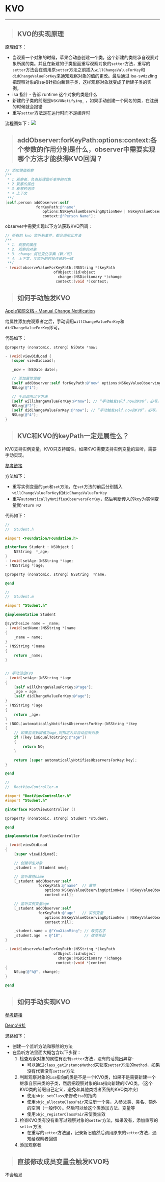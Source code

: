 # KVO

---

> ## KVO的实现原理

原理如下：

* 当观察一个对象的时候，苹果会动态创建一个类。这个新建的类继承自观察对象所属的类。并且在新建的子类里面重写观察对象的`setter`方法，重写的`setter`方法会在调用原`setter`方法之前插入`willChangeValueForKey`和`didChangeValueForKey`来通知观察对象的值的更改。最后通过 isa-swizzling 把观察对象的isa指针指向新建子类，这样观察对象就变成了新建子类的实例。
* isa 指针 - 告诉 runtime 这个对象的类是什么
* 新建的子类的前缀是`NSKVONotifying_` ，如果手动创建一个同名的类，在注册的时候就会报错
* 重写`setter`方法是在运行时而不是编译时

流程图如下：![](/assets/2019011001.png)

> ## addObserver:forKeyPath:options:context:各个参数的作用分别是什么，observer中需要实现哪个方法才能获得KVO回调？

```objectivec
// 添加键值观察
/**
 * 1 观察者，负责处理监听事件的对象
 * 2 观察的属性
 * 3 观察的选项
 * 4 上下文
 **/
[self.person addObserver:self 
              forKeyPath:@"name" 
                 options:NSKeyValueObservingOptionNew | NSKeyValueObservingOptionOld 
                 context:@"Person Name"];
```

observer中需要实现以下方法获取KVO回调：

```objectivec
// 所有的 kvo 监听到事件，都会调用此方法
/**
 * 1. 观察的属性
 * 2. 观察的对象
 * 3. change 属性变化字典（新／旧）
 * 4. 上下文，与监听的时候传递的一致
 **/
- (void)observeValueForKeyPath:(NSString *)keyPath 
                      ofObject:(id)object 
                        change:(NSDictionary *)change 
                       context:(void *)context;
```

> ## 如何手动触发KVO

[Apple官网文档 - Manual Change Notification](https://developer.apple.com/library/archive/documentation/Cocoa/Conceptual/KeyValueObserving/Articles/KVOCompliance.html#//apple_ref/doc/uid/20002178-SW3)

给属性添加完观察者之后，手动调用`willChangeValueForKey`和`didChangeValueForKey`即可。

代码如下：

```objectivec
@property (nonatomic, strong) NSDate *now;

- (void)viewDidLoad {
   [super viewDidLoad];

   _now = [NSDate date];

   // 添加属性观察
   [self addObserver:self forKeyPath:@"now" options:NSKeyValueObservingOptionNew context:nil];
   NSLog(@"1");

   // 手动调用以下方法
   [self willChangeValueForKey:@"now"]; // “手动触发self.now的KVO”，必写。
   NSLog(@"2");
   [self didChangeValueForKey:@"now"]; // “手动触发self.now的KVO”，必写。
   NSLog(@"4");
}
```

> ## KVC和KVO的keyPath一定是属性么？

KVC支持实例变量，KVO只支持属性。如果KVO需要支持实例变量的监听，需要手动实现。

[参考链接](https://yq.aliyun.com/articles/30483)

方法如下：

* 重写实例变量的`get`和`set`方法，在`set`方法的前后分别插入`willChangeValueForKey`和`didChangeValueForKey`
* 重写`automaticallyNotifiesObserversForKey`，然后判断传入的key为实例变量就`return NO`

代码如下：

```objectivec
//
//  Student.h

#import <Foundation/Foundation.h>

@interface Student : NSObject {
    NSString  *_age;
}
- (void)setAge:(NSString *)age;
- (NSString *)age;

@property (nonatomic, strong) NSString  *name;

@end
```

```objectivec
//
//  Student.m

#import "Student.h"

@implementation Student

@synthesize name = _name;
- (void)setName:(NSString *)name
{
    _name = name;
}
- (NSString *)name
{
    return _name;
}


// 手动设定KVO
- (void)setAge:(NSString *)age
{
    [self willChangeValueForKey:@"age"];
    _age = age;
    [self didChangeValueForKey:@"age"];
}
- (NSString *)age
{
    return _age;
}
+ (BOOL)automaticallyNotifiesObserversForKey:(NSString *)key
{
    // 如果监测到键值为age,则指定为非自动监听对象
    if ([key isEqualToString:@"age"])
    {
        return NO;
    }

    return [super automaticallyNotifiesObserversForKey:key];
}

@end
```

```objectivec
//
//  RootViewController.m

#import "RootViewController.h"
#import "Student.h"

@interface RootViewController ()

@property (nonatomic, strong) Student *student;

@end

@implementation RootViewController

- (void)viewDidLoad
{
    [super viewDidLoad];

    // 创建学生对象
    _student = [Student new];

    // 监听属性name
    [_student addObserver:self
               forKeyPath:@"name"  // 属性
                  options:NSKeyValueObservingOptionNew | NSKeyValueObservingOptionOld
                  context:nil];

    // 监听实例变量age
    [_student addObserver:self
               forKeyPath:@"age"   // 实例变量
                  options:NSKeyValueObservingOptionNew | NSKeyValueObservingOptionOld
                  context:nil];

    _student.name = @"YouXianMing"; // 改变名字
    _student.age  = @"18";          // 改变年龄
}

- (void)observeValueForKeyPath:(NSString *)keyPath
                      ofObject:(id)object
                        change:(NSDictionary *)change
                       context:(void *)context
{
    NSLog(@"%@", change);
}

@end
```

> ## 如何手动实现KVO

[参考链接](https://tech.glowing.com/cn/implement-kvo/)

[Demo链接](https://github.com/okcomp/ImplementKVO)

思路如下：

* 创建一个监听方法和移除的方法
* 在监听方法里面大概包含以下步骤：
  1. 检查观察对象的属性有没有`setter`方法，没有的话抛出异常-
     * 可以通过`class_getInstanceMethod`来获取`setter`方法的`method`，如果没有代表没有`setter`方法
  2. 判断观察对象的`isa`指向的类是不是一个KVO类，如果不是需要新建一个继承自原来类的子类，然后把观察对象的isa指向新建的KVO类。（这个KVO类的前缀自己定义，避免和其他类或者系统的KVO类冲突）
     * 使用`objc_setClass`来修改`isa`的指向
     * 使用`objc_allocateClassPair`来注册一个类，入参父类、类名、额外的空间（一般传0）。然后可以给这个类添加方法、变量等
     * 使用`objc_registerClassPair`来使类生效
  3. 检查KVO类有没有重写过观察对象的`setter`方法，如果没有，添加重写的`setter`方法
     * 在重写的`setter`方法里，记录新旧值然后调用原来的`setter`方法，通知给观察者回调
  4. 添加观察者

> ## 直接修改成员变量会触发KVO吗

不会触发

